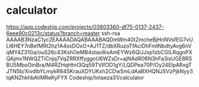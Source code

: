 ﻿# calculator
https://app.codeship.com/projects/03803360-df75-0137-2437-6eee90c0213c/status?branch=master
ssh-rsa AAAAB3NzaC1yc2EAAAADAQABAAABAQDmWm40tZmcheBjHnNVsfEG7vULl6HEY7nBefMRt2hz1A4sxDOxO+AJ1TZ/dbXRuzoTfAciDhFmtNbdtyAvg6nVqMY4Z31Ga/ouS26c43KshOeMB4stao8isAmEYWz6QlJJxp1zbCGILRqgnPXQAjmv1NWQZTiCnjq7VqZRRXffyggoU6WZsDr+ajNAdR06N3hFa3isUGE8RSBU5MboOinBra/M4RZHqHtnI3Qq59TVIfOD1gY/LQDPea70P/Oy24EIpARxgTJTN5b/XivdIbYLmykR84SKrauXDYUKxh2CDwSmLdAaBXHQNJSVzPjkNyy3tqKNZhkhbAIiMReKyFYX Codeship/totaeza31/calculator
